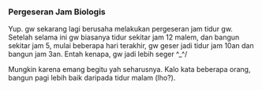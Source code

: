 ### Pergeseran Jam Biologis

Yup. gw sekarang lagi berusaha melakukan pergeseran jam tidur gw. Setelah selama ini gw biasanya tidur sekitar jam 12 malem, dan bangun sekitar jam 5, mulai beberapa hari terakhir, gw geser jadi tidur jam 10an dan bangun jam 3an. Entah kenapa, gw jadi lebih seger ^_^/

Mungkin karena emang begitu yah seharusnya. Kalo kata beberapa orang, bangun pagi lebih baik daripada tidur malam (lho?).

<!-- {"time": "2005-03-15 01:54:30", "title": "Pergeseran Jam Biologis"} -->
